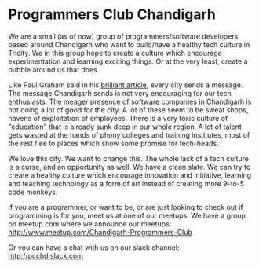 # Programmers Club Chandigarh

We are a small (as of now) group of programmers/software developers based around Chandigarh who want to build/have a healthy tech culture in Tricity. We in this group hope to create a culture which encourage experimentation and learning exciting things. Or at the very least, create a bubble around us that does.

Like Paul Graham said in his [brilliant article](http://paulgraham.com/cities.html), every city sends a message. The message Chandigarh sends is not very encouraging for our tech enthusiasts. The meager presence of software companies in Chandigarh is not doing a lot of good for the city. A lot of these seem to be sweat shops, havens of exploitation of employees. There is a very toxic culture of "education" that is already sunk deep in our whole region. A lot of talent gets wasted at the hands of phony colleges and training institutes, most of the rest flee to places which show some promise for tech-heads.

We love this city. We want to change this. The whole lack of a tech culture is a curse, and an opportunity as well. We have a clean slate. We can try to create a healthy culture which encourage innovation and initiative, learning and teaching technology as a form of art instead of creating more 9-to-5 code monkeys.

If you are a programmer, or want to be, or are just looking to check out if programming is for you, meet us at one of our meetups. We have a group on meetup.com where we announce our meetups: <http://www.meetup.com/Chandigarh-Programmers-Club>

Or you can have a chat with us on our slack channel: <http://pcchd.slack.com>
